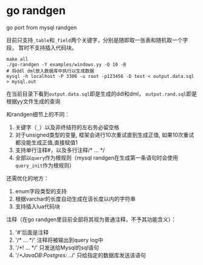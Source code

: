 # go randgen

go port from mysql randgen

目前只支持`_table`和`_field`两个关键字，分别是随即取一张表和随机取一个字段，
暂时不支持插入代码块。

```
make all
./go-randgen -Y examples/windows.yy -Q 10 -B
# 将ddl dml放入数据库中执行以生成数据
mysql -h localhost -P 3306 -u root -p123456 -D test < output.data.sql > mysql.out
```

在当前目录下看到`output.data.sql`即是生成的ddl和dml，
`output.rand.sql`即是根据yy文件生成的查询

和randgen细节上的不同：
 1. 关键字（`_`）以及非终结符的左右务必留空格
 2. 对于unsigned类型的变量, 框架会进行10次重试直到生成正值, 如果10次重试都没能生成正值,直接赋值1
 3. 支持单行注释#，以及多行注释/* ... */
 4. 全部以`query`作为根规则（mysql randgen在生成第一条语句时会使用`query_init`作为根规则）


还需优化的地方：

 1. enum字段类型的支持
 2. 根据varchar的长度自动生成在该长度以内的字符串
 3. 支持插入lua代码块
 
 
 
注释（在go randgen里目前全部将其视为普通注释，不予其功能含义）：
 
 1. '#'后面是注释
 2. '/* ... */' 注释将被输出到query log中
 3. '/*! ... */'  只发送给Mysql的sql语句
 4. '/*+JavaDB:Postgres: ..*/'  只给指定的数据库发送该语句 
 

